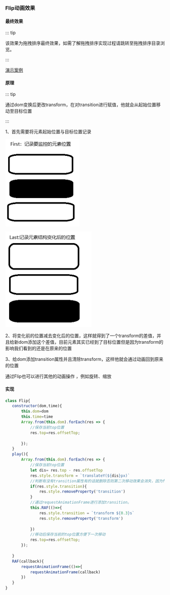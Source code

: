 ### Flip动画效果

#### 最终效果
::: tip

该效果为拖拽排序最终效果，如需了解拖拽排序实现过程请跳转至拖拽排序目录浏览。

:::

 [演示案例](https://tutouguai.cn/PressDemo/two/index.html)

#### 原理
::: tip

通过dom变换后更改transform，在对transition进行赋值，他就会从起始位置移动至目标位置

:::

1、首先需要将元素起始位置与目标位置记录

![](./img/three-1.png)



![](./img/three-2.png)

2、将变化前的位置减去变化后的位置，这样就得到了一个transform的差值，并且给新dom添加这个差值，目前元素其实已经到了目标位置但是因为transform的影响我们看到的还是在原来的位置

3、给dom添加transition属性并且清除transform，这样他就会通过动画回到原来的位置

通过Flip也可以进行其他的动画操作 ，例如旋转、缩放

 #### 实现

 ```js
class Flip{
    constructor(dom,time){
        this.dom=dom
        this.time=time
        Array.from(this.dom).forEach(res => {
            //保存当前top位置
            res.top=res.offsetTop;
            
        });
    }
    play(){
        Array.from(this.dom).forEach(res => {
            //保存当前top位置
            let dis= res.top - res.offsetTop
            res.style.transform = `translateY(${dis}px)`
            //判断有没有transition属性有的话就删除否则第二次移动效果会消失，因为flip是先将元素已到目标地点在开启transtion后通过transform属性改变会出现动画效果
            if(res.style.transition){
                res.style.removeProperty('transition')
            }
            //通过requestAnimationFrame进行添加transition。
            this.RAF(()=>{
                res.style.transition = `transform ${0.3}s`
                res.style.removeProperty('transform')
                
            })
            //移动后保存当前的top位置方便下一次移动
            res.top=res.offsetTop;
        });
        
    }
    RAF(callback){
        requestAnimationFrame(()=>{
            requestAnimationFrame(callback)
        })
    }
}
 ```